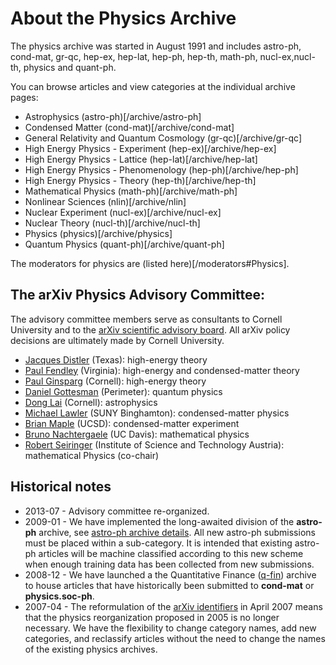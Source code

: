 # About the Physics Archive

The physics archive was started in August 1991 and includes astro-ph, cond-mat, gr-qc, hep-ex, hep-lat, hep-ph, hep-th, math-ph, nucl-ex,nucl-th, physics and quant-ph.

You can browse articles and view categories at the individual archive pages:

- Astrophysics (astro-ph)[/archive/astro-ph]
- Condensed Matter (cond-mat)[/archive/cond-mat]
- General Relativity and Quantum Cosmology (gr-qc)[/archive/gr-qc]
- High Energy Physics - Experiment (hep-ex)[/archive/hep-ex]
- High Energy Physics - Lattice (hep-lat)[/archive/hep-lat]
- High Energy Physics - Phenomenology (hep-ph)[/archive/hep-ph]
- High Energy Physics - Theory (hep-th)[/archive/hep-th]
- Mathematical Physics (math-ph)[/archive/math-ph]
- Nonlinear Sciences (nlin)[/archive/nlin]
- Nuclear Experiment (nucl-ex)[/archive/nucl-ex]
- Nuclear Theory (nucl-th)[/archive/nucl-th]
- Physics (physics)[/archive/physics]
- Quantum Physics (quant-ph)[/archive/quant-ph]

The moderators for physics are (listed here)[/moderators#Physics].

<span id="AdvisoryCommittee"></span>
## The arXiv Physics Advisory Committee:

The advisory committee members serve as consultants to Cornell University and to the [arXiv scientific advisory board](/help/scientific_ad_board). All arXiv policy decisions are ultimately made by Cornell University.

*   [Jacques Distler](http://www.ph.utexas.edu/person/distler_jacques) (Texas): high-energy theory
*   [Paul Fendley](http://www.phys.virginia.edu/People/Personal.asp?UID=pf7a) (Virginia): high-energy and condensed-matter theory
*   [Paul Ginsparg](http://www.physics.cornell.edu/professorspeople/professors/?page=website/faculty&action=show/id=17) (Cornell): high-energy theory
*   [Daniel Gottesman](http://www.perimeterinstitute.ca/people/Daniel-Gottesman) (Perimeter): quantum physics
*   [Dong Lai](http://astro.cornell.edu/members/dong-lai.html) (Cornell): astrophysics
*   [Michael Lawler](http://www2.binghamton.edu/physics/people/michael.html) (SUNY Binghamton): condensed-matter physics
*   [Brian Maple](http://mbmlab.ucsd.edu/people/maple.html) (UCSD): condensed-matter experiment
*   [Bruno Nachtergaele](http://www.math.ucdavis.edu/~bxn/) (UC Davis): mathematical physics
*   [Robert Seiringer](http://pub.ist.ac.at/~rseiring/Robert_Seiringer/Robert_Seiringers_Homepage.html) (Institute of Science and Technology Austria): mathematical Physics (co-chair)

## Historical notes

- 2013-07 - Advisory committee re-organized.
- 2009-01 - We have implemented the long-awaited division of the **astro-ph** archive, see [astro-ph archive details](/archive/astro-ph). All new astro-ph submissions must be placed within a sub-category. It is intended that existing astro-ph articles will be machine classified according to this new scheme when enough training data has been collected from new submissions.
- 2008-12 - We have launched a the Quantitative Finance ([q-fin](q-fin_announcement)) archive to house articles that have historically been submitted to **cond-mat** or **physics.soc-ph**.
- 2007-04 - The reformulation of the [arXiv identifiers](/help/arxiv_identifier) in April 2007 means that the physics reorganization proposed in 2005 is no longer necessary. We have the flexibility to change category names, add new categories, and reclassify articles without the need to change the names of the existing physics archives.
